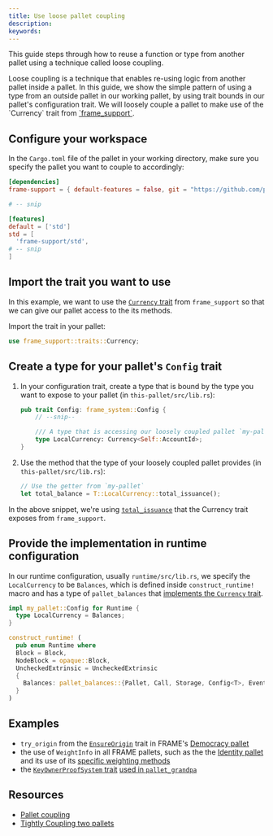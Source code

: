 ```yaml
---
title: Use loose pallet coupling
description:
keywords:
---
```


This guide steps through how to reuse a function or type from another pallet using a technique called loose coupling.

Loose coupling is a technique that enables re-using logic from another pallet inside a pallet.
In this guide, we show the simple pattern of using a type from an outside pallet in our working pallet, by using trait bounds in our pallet's configuration trait.
We will loosely couple a pallet to make use of the \`Currency\` trait from [\`frame_support\`](https://paritytech.github.io/substrate/master/frame_support/traits/tokens/currency/trait.Currency.html).

## Configure your workspace

In the `Cargo.toml` file of the pallet in your working directory, make sure you specify the
pallet you want to couple to accordingly:

```toml
[dependencies]
frame-support = { default-features = false, git = "https://github.com/paritytech/substrate.git", branch = "polkadot-v0.9.26"}

# -- snip

[features]
default = ['std']
std = [
  'frame-support/std',
# -- snip
]
```

## Import the trait you want to use

In this example, we want to use the [`Currency` trait](https://paritytech.github.io/substrate/master/frame_support/traits/tokens/currency/trait.Currency.html) from `frame_support` so that we can give our pallet access to the its methods.

Import the trait in your pallet:

```rust
use frame_support::traits::Currency;
```

## Create a type for your pallet's `Config` trait

1. In your configuration trait, create a type that is bound by the type you want to expose to your pallet (in `this-pallet/src/lib.rs`):

   ```rust
   pub trait Config: frame_system::Config {
       // --snip--

       /// A type that is accessing our loosely coupled pallet `my-pallet`
       type LocalCurrency: Currency<Self::AccountId>;
   }
   ```

1. Use the method that the type of your loosely coupled pallet provides (in `this-pallet/src/lib.rs`):

   ```rust
   // Use the getter from `my-pallet`
   let total_balance = T::LocalCurrency::total_issuance();
   ```

In the above snippet, we're using [`total_issuance`](https://paritytech.github.io/substrate/master/frame_support/traits/tokens/currency/trait.Currency.html#tymethod.total_issuance)
that the Currency trait exposes from `frame_support`.

## Provide the implementation in runtime configuration

In our runtime configuration, usually `runtime/src/lib.rs`, we specify the `LocalCurrency` to be
`Balances`, which is defined inside `construct_runtime!` macro and has a type of `pallet_balances`
that [implements the `Currency` trait](https://paritytech.github.io/substrate/master/pallet_balances/index.html#implementations-1).

```rust
impl my_pallet::Config for Runtime {
  type LocalCurrency = Balances;
}

construct_runtime! (
  pub enum Runtime where
  Block = Block,
  NodeBlock = opaque::Block,
  UncheckedExtrinsic = UncheckedExtrinsic
  {
    Balances: pallet_balances::{Pallet, Call, Storage, Config<T>, Event<T>},
  }
)
```

## Examples

- `try_origin` from the [`EnsureOrigin`](https://paritytech.github.io/substrate/master/frame_support/traits/trait.EnsureOrigin.html) trait
  in FRAME's [Democracy pallet](https://github.com/paritytech/substrate/blob/master/frame/democracy/src/lib.rs#L294-L352)
- the use of `WeightInfo` in all FRAME pallets, such as the
  the [Identity pallet](https://github.com/paritytech/substrate/blob/master/frame/identity/src/lib.rs#L149-L151) and its use of its
  [specific weighting methods](https://github.com/paritytech/substrate/blob/master/frame/identity/src/weights.rs#L46-L64)
- the [`KeyOwnerProofSystem` trait](https://paritytech.github.io/substrate/master/frame_support/traits/trait.KeyOwnerProofSystem.html)
  [used in `pallet_grandpa`](https://github.com/paritytech/substrate/blob/master/frame/grandpa/src/lib.rs#L106)

## Resources

- [Pallet coupling](/main-docs/build/pallet-coupling)
- [Tightly Coupling two pallets](/reference/how-to-guides/pallet-design/use-loose-coupling/)
